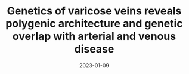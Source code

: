 ---
title: "Genetics of varicose veins reveals polygenic architecture and genetic overlap with arterial and venous disease"
collection: publications
category: manuscripts
permalink: /publication/2023-01-09-genetics-of-varicose-veins-reveals-polygenic-architecture
excerpt: 'Nature Cardiovascular Research article detailing the polygenic architecture of varicose veins.'
date: 2023-01-09
venue: 'Nature Cardiovascular Research'
slidesurl: ''
paperurl: ''
bibtexurl: ''
citation: 'Levin, M. G., Huffman, J. E., Verma, A., … Lane, M. (2023). “Genetics of varicose veins reveals polygenic architecture and genetic overlap with arterial and venous disease.” <i>Nature Cardiovascular Research</i>.'
---